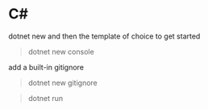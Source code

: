 # C#

dotnet new and then the template of choice to get started

> dotnet new console 


add a built-in gitignore
> dotnet new gitignore


> dotnet run

